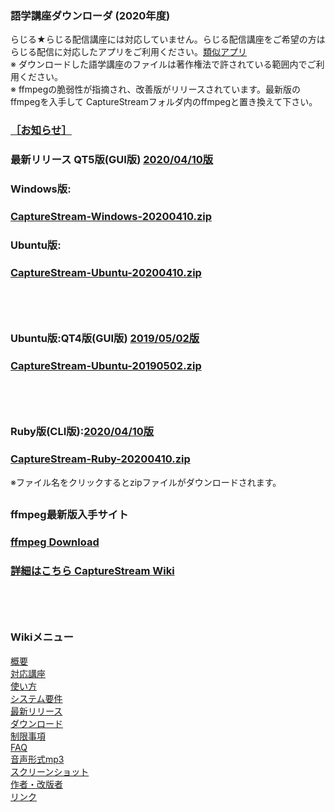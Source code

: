 ### 語学講座ダウンローダ (2020年度)      
らじる★らじる配信講座には対応していません。らじる配信講座をご希望の方はらじる配信に対応したアプリをご利用ください。[類似アプリ](https://github.com/CSReviser/CaptureStream/wiki/類似アプリ)       
※ ダウンロードした語学講座のファイルは著作権法で許されている範囲内でご利用ください。          
※ ffmpegの脆弱性が指摘され、改善版がリリースされています。最新版のffmpegを入手して CaptureStreamフォルダ内のffmpegと置き換えて下さい。
### [［お知らせ］](https://github.com/CSReviser/CaptureStream/wiki/お知らせ)     
### 最新リリース  QT5版(GUI版)  [2020/04/10版](https://github.com/CSReviser/CaptureStream/releases/tag/20200410)     
### Windows版:      
### [CaptureStream-Windows-20200410.zip](https://github.com/CSReviser/CaptureStream/releases/download/20200410/CaptureStream-Windows-20200410.zip)       
### Ubuntu版:       
### [CaptureStream-Ubuntu-20200410.zip](https://github.com/CSReviser/CaptureStream/releases/download/20200410/CaptureStream-Ubuntu-20200410.zip)            
## 　　　            
### Ubuntu版:QT4版(GUI版) [2019/05/02版](https://github.com/CSReviser/CaptureStream/releases/tag/20190502)       
### [CaptureStream-Ubuntu-20190502.zip](https://github.com/CSReviser/CaptureStream/releases/download/20190502/CaptureStream-Ubuntu-20190502.zip)      
## 　　　
### Ruby版(CLI版):[2020/04/10版](https://github.com/CSReviser/CaptureStream/releases/tag/20200410)        
### [CaptureStream-Ruby-20200410.zip](https://github.com/CSReviser/CaptureStream/releases/download/20200410/CaptureStream-ruby-20200410.zip)    
※ファイル名をクリックするとzipファイルがダウンロードされます。

##              
### ffmpeg最新版入手サイト
### [ffmpeg Download](https://www.ffmpeg.org/download.html)        



 
### [詳細はこちら CaptureStream Wiki](https://github.com/CSReviser/CaptureStream/wiki/CaptureStream)  

   
   

## 　　　　
### Wikiメニュー     
[概要](https://github.com/CSReviser/CaptureStream/wiki/%E6%A6%82%E8%A6%81)   
[対応講座](https://github.com/CSReviser/CaptureStream/wiki/%E5%AF%BE%E5%BF%9C%E8%AC%9B%E5%BA%A7)    
[使い方](https://github.com/CSReviser/CaptureStream/wiki/%E4%BD%BF%E3%81%84%E6%96%B9)   
[システム要件](https://github.com/CSReviser/CaptureStream/wiki/%E3%82%B7%E3%82%B9%E3%83%86%E3%83%A0%E8%A6%81%E4%BB%B6)    
[最新リリース](https://github.com/CSReviser/CaptureStream/wiki/%E6%9C%80%E6%96%B0%E3%83%AA%E3%83%AA%E3%83%BC%E3%82%B9)   
[ダウンロード](https://github.com/CSReviser/CaptureStream/wiki/%E3%83%80%E3%82%A6%E3%83%B3%E3%83%AD%E3%83%BC%E3%83%89)   
[制限事項](https://github.com/CSReviser/CaptureStream/wiki/%E5%88%B6%E9%99%90%E4%BA%8B%E9%A0%85)   
[FAQ](https://github.com/CSReviser/CaptureStream/wiki/FAQ)   
[音声形式mp3](https://github.com/CSReviser/CaptureStream/wiki/%E9%9F%B3%E5%A3%B0%E5%BD%A2%E5%BC%8Fmp3)           
[スクリーンショット](https://github.com/CSReviser/CaptureStream/wiki/スクリーンショット)   
[作者・改版者](https://github.com/CSReviser/CaptureStream/wiki/作者・改版者)   
[リンク](https://github.com/CSReviser/CaptureStream/wiki/リンク)   

